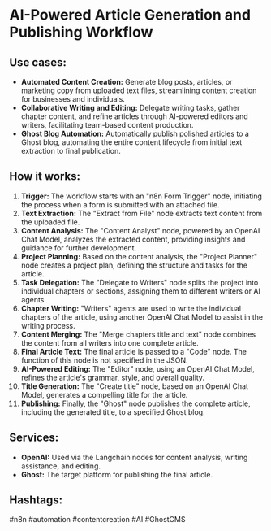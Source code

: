 # AI-Powered Article Generation and Publishing Workflow

## Use cases:

- **Automated Content Creation:** Generate blog posts, articles, or marketing copy from uploaded text files, streamlining content creation for businesses and individuals.
- **Collaborative Writing and Editing:** Delegate writing tasks, gather chapter content, and refine articles through AI-powered editors and writers, facilitating team-based content production.
- **Ghost Blog Automation:** Automatically publish polished articles to a Ghost blog, automating the entire content lifecycle from initial text extraction to final publication.

## How it works:

1.  **Trigger:** The workflow starts with an "n8n Form Trigger" node, initiating the process when a form is submitted with an attached file.
2.  **Text Extraction:** The "Extract from File" node extracts text content from the uploaded file.
3.  **Content Analysis:** The "Content Analyst" node, powered by an OpenAI Chat Model, analyzes the extracted content, providing insights and guidance for further development.
4.  **Project Planning:** Based on the content analysis, the "Project Planner" node creates a project plan, defining the structure and tasks for the article.
5.  **Task Delegation:** The "Delegate to Writers" node splits the project into individual chapters or sections, assigning them to different writers or AI agents.
6.  **Chapter Writing:** "Writers" agents are used to write the individual chapters of the article, using another OpenAI Chat Model to assist in the writing process.
7.  **Content Merging:** The "Merge chapters title and text" node combines the content from all writers into one complete article.
8.  **Final Article Text:** The final article is passed to a "Code" node. The function of this node is not specified in the JSON.
9.  **AI-Powered Editing:** The "Editor" node, using an OpenAI Chat Model, refines the article's grammar, style, and overall quality.
10. **Title Generation:** The "Create title" node, based on an OpenAI Chat Model, generates a compelling title for the article.
11. **Publishing:** Finally, the "Ghost" node publishes the complete article, including the generated title, to a specified Ghost blog.

## Services:

-   **OpenAI:** Used via the Langchain nodes for content analysis, writing assistance, and editing.
-   **Ghost:** The target platform for publishing the final article.

## Hashtags:

#n8n #automation #contentcreation #AI #GhostCMS
